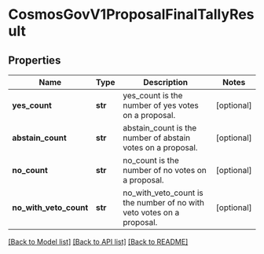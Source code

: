 # CosmosGovV1ProposalFinalTallyResult

## Properties
Name | Type | Description | Notes
------------ | ------------- | ------------- | -------------
**yes_count** | **str** | yes_count is the number of yes votes on a proposal. | [optional] 
**abstain_count** | **str** | abstain_count is the number of abstain votes on a proposal. | [optional] 
**no_count** | **str** | no_count is the number of no votes on a proposal. | [optional] 
**no_with_veto_count** | **str** | no_with_veto_count is the number of no with veto votes on a proposal. | [optional] 

[[Back to Model list]](../README.md#documentation-for-models) [[Back to API list]](../README.md#documentation-for-api-endpoints) [[Back to README]](../README.md)


